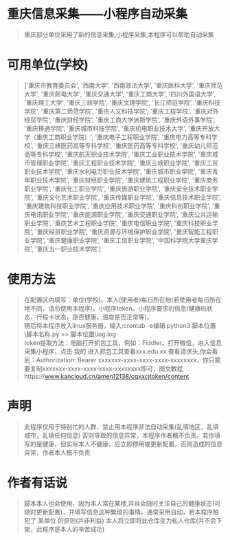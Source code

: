 # 重庆信息采集——小程序自动采集
> 重庆部分单位采用了新的信息采集,小程序采集,本程序可以帮助自动采集
# 可用单位(学校)
> ['重庆市教育委员会', '西南大学', '西南政法大学', '重庆医科大学', '重庆师范大学', '重庆邮电大学', '重庆交通大学', '重庆工商大学', '四川外国语大学', '重庆理工大学', '重庆三峡学院', '重庆文理学院', '长江师范学院', '重庆科技学院', '重庆第二师范学院', '重庆人文科技学院', '重庆工程学院', '重庆对外经贸学院', '重庆财经学院', '重庆工商大学派斯学院', '重庆外语外事学院', '重庆移通学院', '重庆城市科技学院', '重庆机电职业技术大学', '重庆开放大学（重庆工商职业学院）', '重庆电子工程职业学院', '重庆电力高等专科学校', '重庆三峡医药高等专科学校', '重庆医药高等专科学校', '重庆幼儿师范高等专科学校', '重庆航天职业技术学院', '重庆工业职业技术学院', '重庆城市管理职业学院', '重庆工程职业技术学院', '重庆三峡职业学院', '重庆工贸职业技术学院', '重庆水利电力职业技术学院', '重庆城市职业学院', '重庆青年职业技术学院', '重庆财经职业学院', '重庆建筑工程职业学院', '重庆商务职业学院', '重庆化工职业学院', '重庆旅游职业学院', '重庆安全技术职业学院', '重庆文化艺术职业学院', '重庆传媒职业学院', '重庆信息技术职业学院', '重庆建筑科技职业学院', '重庆应用技术职业学院', '重庆科创职业学院', '重庆电讯职业学院', '重庆能源职业学院', '重庆交通职业学院', '重庆公共运输职业学院', '重庆艺术工程职业学院', '重庆电信职业学院', '重庆科技职业学院', '重庆经贸职业学院', '重庆资源与环境保护职业学院', '重庆智能工程职业学院', '重庆健康职业学院', '重庆工信职业学院', '中国科学院大学重庆学院', '重庆五一职业技术学院']
# 使用方法
> 在配置区内填写：单位(学校)。本人(使用者)每日所在地(若使用者每日所在地不同，请勿使用本程序)。小程序token。小程序要求的信息(健康码状态，行程卡状态，是否健康，温度是否正常等)。  
> 随后将本程序放入linux服务器，输入:crontab -e编辑 python3 脚本位置\脚本名称.py >> 脚本位置\log.log  
> token提取方法：电脑打开抓包工具，例如：Fiddler。打开微信，进入信息采集小程序，点击 我的 进入抓包工具查看xxx.edu.xx 查看请求头,你会看到：Authorization: Bearer xxxxxxx-xxxx-xxxx-xxxx-xxxxxxxx，你只需要复制xxxxxxx-xxxx-xxxx-xxxx-xxxxxxxx即可，图文教程https://www.kancloud.cn/amen12138/cqxxcjtoken/content
# 声明
> 此程序仅用于特别忙的人群，禁止用本程序非法自动采集(乱填地区，乱填城市，乱填任何信息) 否则导致的信息异常，本程序作者概不负责。若你填写的是健康，但实际本人不健康，应立即停用或更新配置，否则造成的信息异常，作者本人概不负责
# 作者有话说
> 脚本本人也会使用，因为本人常在某楼,并且会随时关注自己的健康状态(可随时更新配置)，并填写信息这种繁琐的事情，通常采用自动，若本程序触犯了 某单位 的原则(并非利益) 本人将立即将此仓库变为私人仓库(并不会下架，此程序是本人的辛苦成功)
